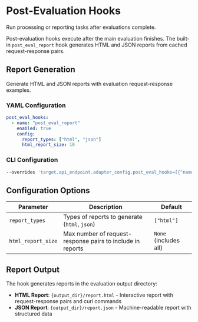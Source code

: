 # Post-Evaluation Hooks

Run processing or reporting tasks after evaluations complete.

Post-evaluation hooks execute after the main evaluation finishes. The built-in `post_eval_report` hook generates HTML and JSON reports from cached request-response pairs.

## Report Generation

Generate HTML and JSON reports with evaluation request-response examples.

### YAML Configuration

```yaml
post_eval_hooks:
  - name: "post_eval_report"
    enabled: true
    config:
      report_types: ["html", "json"]
      html_report_size: 10
```

### CLI Configuration

```bash
--overrides 'target.api_endpoint.adapter_config.post_eval_hooks=[{"name":"post_eval_report","enabled":true,"config":{"report_types":["html","json"]}}]'
```

## Configuration Options

| Parameter | Description | Default |
|-----------|-------------|---------|
| `report_types` | Types of reports to generate (`html`, `json`) | `["html"]` |
| `html_report_size` | Max number of request-response pairs to include in reports | `None` (includes all) |

## Report Output

The hook generates reports in the evaluation output directory:

- **HTML Report**: `{output_dir}/report.html` - Interactive report with request-response pairs and curl commands
- **JSON Report**: `{output_dir}/report.json` - Machine-readable report with structured data

